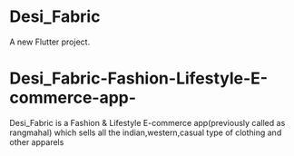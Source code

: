 
# Desi_Fabric

A new Flutter project.

# Desi_Fabric-Fashion-Lifestyle-E-commerce-app-
Desi_Fabric is a Fashion & Lifestyle E-commerce app(previously called as rangmahal) which sells all the indian,western,casual type of clothing and other apparels

